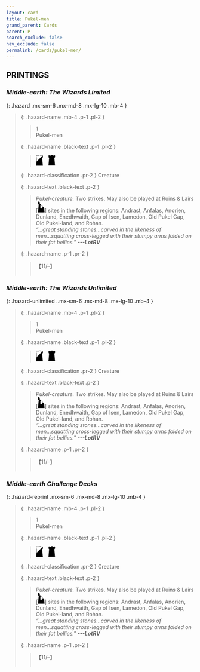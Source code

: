 ```yaml
---
layout: card
title: Pukel-men
grand_parent: Cards
parent: P
search_exclude: false
nav_exclude: false
permalink: /cards/pukel-men/
---
```


## PRINTINGS


### _Middle-earth: The Wizards Limited_

{: .hazard .mx-sm-6 .mx-md-8 .mx-lg-10 .mb-4 }
> {: .hazard-name .mb-4 .p-1 .pl-2 }
> > <div class="hazard-mp">1</div>
> > <div class="card-name">Pukel-men</div>
>
> {: .hazard-name .black-text .p-1 .pl-2 }
> > ![](/assets/images/shadow-hold.svg)&emsp;![](/assets/images/dark-hold.svg)
>
> {: .hazard-classification .pr-2 }
> Creature
>
> {: .hazard-text .black-text .p-2 }
> > _Pukel-creature._ Two strikes. May also be played at Ruins & Lairs \[![](/assets/images/ruinlair.svg)] sites in the following regions: Andrast, Anfalas, Anorien, Dunland, Enedhwaith, Gap of Isen, Lamedon, Old Pukel Gap, Old Pukel-land, and Rohan. <br>_“...great standing stones...carved in the likeness of men...squatting cross-legged with their stumpy arms folded on their fat bellies."_ ***---&#65279;LotRV*** 
>
> {: .hazard-name .p-1 .pr-2 }
> > <div class="card-shield">【11/&ndash;】</div>
> > <div class="card-corruption">&nbsp;</div>

### _Middle-earth: The Wizards Unlimited_

{: .hazard-unlimited ..mx-sm-6 .mx-md-8 .mx-lg-10 .mb-4 }
> {: .hazard-name .mb-4 .p-1 .pl-2 }
> > <div class="hazard-mp">1</div>
> > <div class="card-name">Pukel-men</div>
>
> {: .hazard-name .black-text .p-1 .pl-2 }
> > ![](/assets/images/shadow-hold.svg)&emsp;![](/assets/images/dark-hold.svg)
>
> {: .hazard-classification .pr-2 }
> Creature
>
> {: .hazard-text .black-text .p-2 }
> > _Pukel-creature._ Two strikes. May also be played at Ruins & Lairs \[![](/assets/images/ruinlair.svg)] sites in the following regions: Andrast, Anfalas, Anorien, Dunland, Enedhwaith, Gap of Isen, Lamedon, Old Pukel Gap, Old Pukel-land, and Rohan. <br>_“...great standing stones...carved in the likeness of men...squatting cross-legged with their stumpy arms folded on their fat bellies."_ ***---&#65279;LotRV*** 
>
> {: .hazard-name .p-1 .pr-2 }
> > <div class="card-shield">【11/&ndash;】</div>
> > <div class="card-corruption-white">&nbsp;</div>

### _Middle-earth Challenge Decks_

{: .hazard-reprint .mx-sm-6 .mx-md-8 .mx-lg-10 .mb-4 }
> {: .hazard-name .mb-4 .p-1 .pl-2 }
> > <div class="hazard-mp">1</div>
> > <div class="card-name">Pukel-men</div>
>
> {: .hazard-name .black-text .p-1 .pl-2 }
> > ![](/assets/images/shadow-hold.svg)&emsp;![](/assets/images/dark-hold.svg)
>
> {: .hazard-classification .pr-2 }
> Creature
>
> {: .hazard-text .black-text .p-2 }
> > _Pukel-creature._ Two strikes. May also be played at Ruins & Lairs \[![](/assets/images/ruinlair.svg)] sites in the following regions: Andrast, Anfalas, Anorien, Dunland, Enedhwaith, Gap of Isen, Lamedon, Old Pukel Gap, Old Pukel-land, and Rohan. <br>_“...great standing stones...carved in the likeness of men...squatting cross-legged with their stumpy arms folded on their fat bellies."_ ***---&#65279;LotRV*** 
>
> {: .hazard-name .p-1 .pr-2 }
> > <div class="card-shield">【11/&ndash;】</div>
> > <div class="card-corruption-white">&nbsp;</div>
